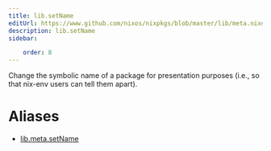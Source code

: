 ```yaml
---
title: lib.setName
editUrl: https://www.github.com/nixos/nixpkgs/blob/master/lib/meta.nix#L35C13
description: lib.setName
sidebar:

    order: 8
---
```


Change the symbolic name of a package for presentation purposes
(i.e., so that nix-env users can tell them apart).


# Aliases

- [lib.meta.setName](reference/lib/meta/lib-meta-setName)


